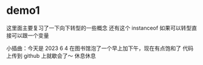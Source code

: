 # demo1
这里面主要复习了一下向下转型的一些概念
还有这个 instanceof 如果可以转型直接可以跟一个变量


小插曲：今天是 2023 6 4 在图书馆泡了一个早上加下午，现在有点饱和了
代码上传到 github 上就歇会了～
休息休息